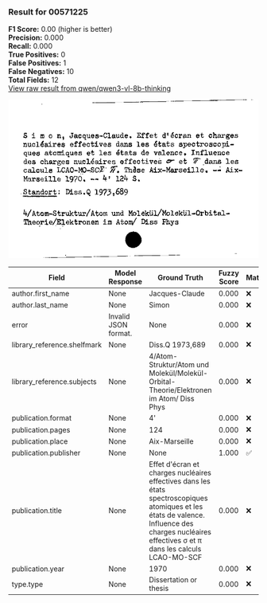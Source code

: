 ### Result for 00571225
**F1 Score:** 0.00 (higher is better)<br>**Precision:** 0.000<br>**Recall:** 0.000<br>**True Positives:** 0<br>**False Positives:** 1<br>**False Negatives:** 10<br>**Total Fields:** 12<br>[View raw result from qwen/qwen3-vl-8b-thinking](https://github.com/RISE-UNIBAS/humanities_data_benchmark/blob/main/results/2025-10-17/T0247/request_T0247_00571225.json)

<img src="https://github.com/RISE-UNIBAS/humanities_data_benchmark/blob/main/benchmarks/zettelkatalog/images/00571225.jpg?raw=true" alt="00571225" width="600px">

| Field | Model Response | Ground Truth | Fuzzy Score | Match |
|-------|----------------|--------------|-------------|-------|
| author.first_name | None | Jacques-Claude | 0.000 | ❌ |
| author.last_name | None | Simon | 0.000 | ❌ |
| error | Invalid JSON format. | None | 0.000 | ❌ |
| library_reference.shelfmark | None | Diss.Q 1973,689 | 0.000 | ❌ |
| library_reference.subjects | None | 4/Atom-Struktur/Atom und Molekül/Molekül-Orbital-Theorie/Elektronen im Atom/ Diss Phys | 0.000 | ❌ |
| publication.format | None | 4' | 0.000 | ❌ |
| publication.pages | None | 124 | 0.000 | ❌ |
| publication.place | None | Aix-Marseille | 0.000 | ❌ |
| publication.publisher | None | None | 1.000 | ✅ |
| publication.title | None | Effet d'écran et charges nucléaires effectives dans les états spectroscopiques atomiques et les états de valence. Influence des charges nucléaires effectives σ et π dans les calculs LCAO-MO-SCF | 0.000 | ❌ |
| publication.year | None | 1970 | 0.000 | ❌ |
| type.type | None | Dissertation or thesis | 0.000 | ❌ |
